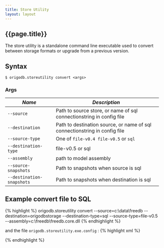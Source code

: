 ```yaml
---
title: Store Utility
layout: layout
---
```

## {{page.title}}
The store utility is a standalone command line executable used to convert between storage formats or upgrade from a previous version.

## Syntax
`$ origodb.storeutility convert <args>`
### Args
*Name* | *Description*
-------|--------------
 `--source` | Path to source store, or name of sql connectionstring in config file 
 `--destination` | Path to destination source, or name of sql connectionstring in config file 
 `--source-type` | One of `file-v0.4 file-v0.5` or `sql`
 `--destination-type` | file-v0.5 or sql 
 `--assembly` | path to model assembly 
 `--source-snapshots` | Path to snapshots when source is sql 
 `--destination-snapshots` | Path to snapshots when destination is sql 
## Example convert file to SQL
{% highlight %}
 origodb.storeutility convert --source=c:\data\freedb --destination=origodbstorage 
      --destination-type=sql --source-type=file-v0.5 --assembly=c:\freedb\freedb.core.dll
{% endhighlight %}

and the file `origodb.storeutility.exe.config` :
{% highlight xml %}
<?xml version="1.0"?>
<configuration>
  <connectionStrings>
    <add name="origodbstorage"
        connectionString="Data Source=.;Initial Catalog=freedb;Integrated Security=True"
        providerName="System.Data.SqlClient" />
  </connectionStrings>
</configuration>
{% endhighlight %}
